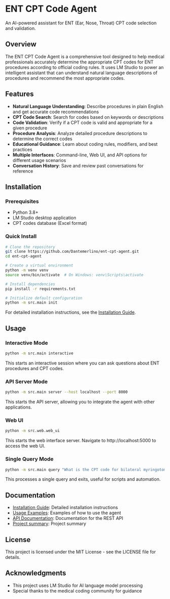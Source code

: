 # ENT CPT Code Agent

An AI-powered assistant for ENT (Ear, Nose, Throat) CPT code selection and validation.

## Overview

The ENT CPT Code Agent is a comprehensive tool designed to help medical professionals accurately determine the appropriate CPT codes for ENT procedures according to official coding rules. It uses LM Studio to power an intelligent assistant that can understand natural language descriptions of procedures and recommend the most appropriate codes.

## Features

- **Natural Language Understanding**: Describe procedures in plain English and get accurate code recommendations
- **CPT Code Search**: Search for codes based on keywords or descriptions
- **Code Validation**: Verify if a CPT code is valid and appropriate for a given procedure
- **Procedure Analysis**: Analyze detailed procedure descriptions to determine the correct codes
- **Educational Guidance**: Learn about coding rules, modifiers, and best practices
- **Multiple Interfaces**: Command-line, Web UI, and API options for different usage scenarios
- **Conversation History**: Save and review past conversations for reference

## Installation

### Prerequisites

- Python 3.8+
- LM Studio desktop application
- CPT codes database (Excel format)

### Quick Install

```bash
# Clone the repository
git clone https://github.com/Dantemerlino/ent-cpt-agent.git
cd ent-cpt-agent

# Create a virtual environment
python -m venv venv
source venv/bin/activate  # On Windows: venv\Scripts\activate

# Install dependencies
pip install -r requirements.txt

# Initialize default configuration
python -m src.main init
```

For detailed installation instructions, see the [Installation Guide](docs/installation_guide.md).

## Usage

### Interactive Mode

```bash
python -m src.main interactive
```

This starts an interactive session where you can ask questions about ENT procedures and CPT codes.

### API Server Mode

```bash
python -m src.main server --host localhost --port 8000
```

This starts the API server, allowing you to integrate the agent with other applications.

### Web UI

```bash
python -m src.web.web_ui
```

This starts the web interface server. Navigate to http://localhost:5000 to access the web UI.

### Single Query Mode

```bash
python -m src.main query "What is the CPT code for bilateral myringotomy with tube insertion?"
```

This processes a single query and exits, useful for scripts and automation.

## Documentation

- [Installation Guide](docs/installation_guide.md): Detailed installation instructions
- [Usage Examples](docs/usage_examples.md): Examples of how to use the agent
- [API Documentation](docs/api_docs.md): Documentation for the REST API
- [Project summary](docs/PROJECT_SUMMARY.md): Project summary

## License

This project is licensed under the MIT License - see the LICENSE file for details.

## Acknowledgments

- This project uses LM Studio for AI language model processing
- Special thanks to the medical coding community for guidance
